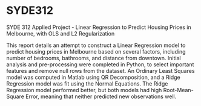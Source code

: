 # SYDE312
SYDE 312 Applied Project - Linear Regression to Predict Housing Prices in Melbourne, with OLS and L2 Regularization

This report details an attempt to construct a Linear Regression model to predict housing prices in Melbourne based on several factors, including number of bedrooms, bathrooms, and distance from downtown. Initial analysis and pre-processing were completed in Python, to select important features and remove null rows from the dataset. An Ordinary Least Squares model was computed in Matlab using QR Decomposition, and a Ridge Regression model was fit using the Normal Equations. The Ridge Regression model performed better, but both models had high Root-Mean-Square Error, meaning that neither predicted new observations well.

